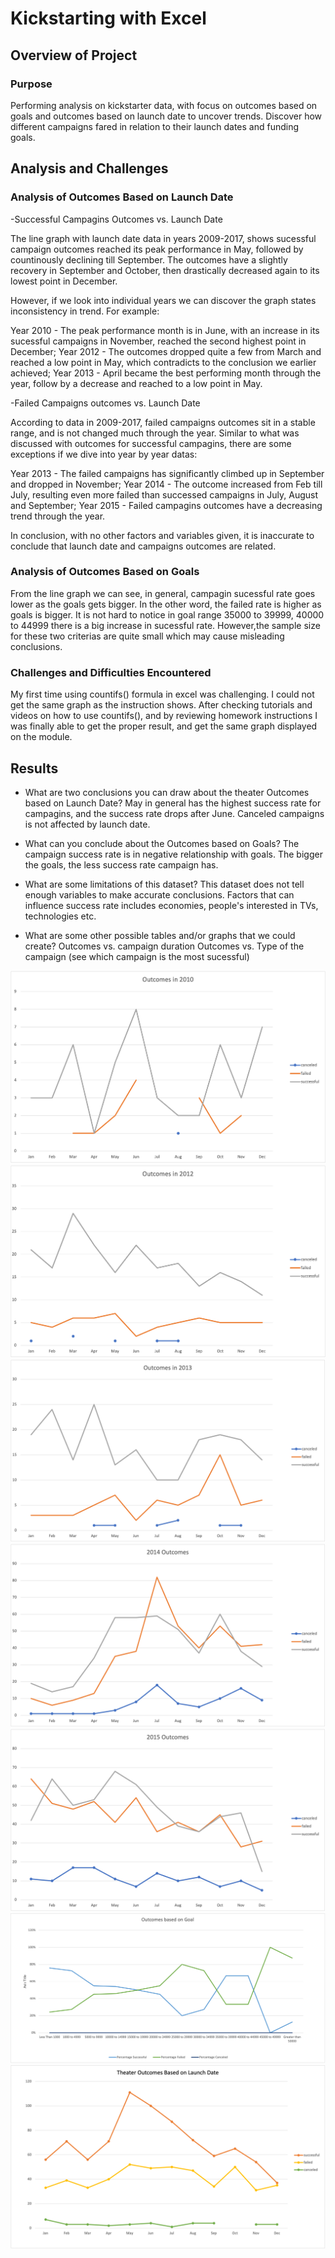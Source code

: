 # Kickstarting with Excel

## Overview of Project
### Purpose
Performing analysis on kickstarter data, with focus on outcomes based on goals and outcomes based on launch date to uncover trends. Discover how different campaigns fared in relation to their launch dates and funding goals.

## Analysis and Challenges
### Analysis of Outcomes Based on Launch Date

-Successful Campagins Outcomes vs. Launch Date    

The line graph with launch date data in years 2009-2017, shows sucessful campaign outcomes reached its peak performance in May, followed by countinously declining till September. The outcomes have a slightly recovery in September and October, then drastically decreased again to its lowest point in December.   


However, if we look into individual years we can discover the graph states inconsistency in trend. For example:    

Year 2010 - The peak performance month is in June, with an increase in its sucessful campaigns in November, reached the second highest point in December; 
Year 2012 - The outcomes dropped quite a few from March and reached a low point in May, which contradicts to the conclusion we earlier achieved;
Year 2013 - April became the best performing month through the year, follow by a decrease and reached to a low point in May.   


-Failed Campaigns outcomes vs. Launch Date    

According to data in 2009-2017, failed campaigns outcomes sit in a stable range, and is not changed much through the year. Similar to what was discussed with outcomes for successful campagins, there are some exceptions if we dive into year by year datas:  

Year 2013 - The failed campaigns has significantly climbed up in September and dropped in November;
Year 2014 - The outcome increased from Feb till July, resulting even more failed than successed campaigns in July, August and September;
Year 2015 - Failed campagins outcomes have a decreasing trend through the year. 

In conclusion, with no other factors and variables given, it is inaccurate to conclude that launch date and campaigns outcomes are related.

### Analysis of Outcomes Based on Goals

From the line graph we can see, in general, campagin sucessful rate goes lower as the goals gets bigger. In the other word, the failed rate is higher as goals is bigger. 
It is not hard to notice in goal range 35000 to 39999, 40000 to 44999 there is a big increase in sucessful rate. However,the sample size for these two criterias are quite small which may cause misleading conclusions.


### Challenges and Difficulties Encountered
My first time using countifs() formula in excel was challenging. I could not get the same graph as the instruction shows. After checking tutorials and videos on how to use countifs(), and by reviewing homework instructions I was finally able to get the proper result, and get the same graph displayed on the module.

## Results

- What are two conclusions you can draw about the theater Outcomes based on Launch Date?
May in general has the highest success rate for campagins, and the success rate drops after June.
Canceled campaigns is not affected by launch date.


- What can you conclude about the Outcomes based on Goals?
The campaign success rate is in negative relationship with goals. The bigger the goals, the less success rate campaign has.

- What are some limitations of this dataset?
This dataset does not tell enough variables to make accurate conclusions. Factors that can influence success rate includes economies, people's interested in TVs, technologies etc. 

- What are some other possible tables and/or graphs that we could create?
Outcomes vs. campaign duration
Outcomes vs. Type of the campaign (see which campaign is the most sucessful)


![2010 Outcome vs. launched date.png](https://github.com/yangya19/kickstarter-analysis/blob/main/2010%20outcomes.png)
![2012 Outcome vs. launched date.png](https://github.com/yangya19/kickstarter-analysis/blob/main/2012%20outcomes.png)
![2013 Outcome vs. launched date.png](https://github.com/yangya19/kickstarter-analysis/blob/main/2013%20outcomes.png)
![2014 Outcome vs. launched date.png](https://github.com/yangya19/kickstarter-analysis/blob/main/2014%20outcomes.png)
![2015 Outcome vs. launched date.png](https://github.com/yangya19/kickstarter-analysis/blob/main/2015%20outcomes.png)
![Outcomes_vs_Goals](https://github.com/yangya19/kickstarter-analysis/blob/main/Outcomes_vs_Goals.png)
![Theater_Outcomes_vs_Launch](https://github.com/yangya19/kickstarter-analysis/blob/main/Theater_Outcomes_vs_Launch.png)


